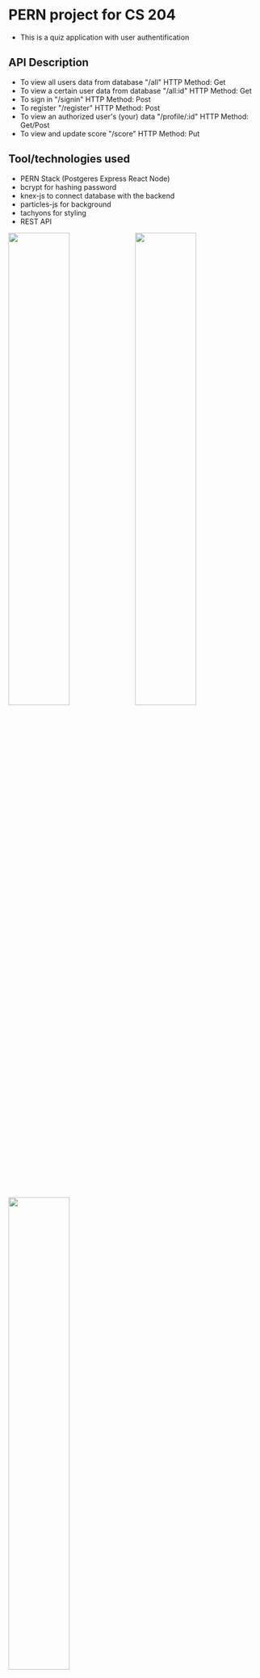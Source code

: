 # PERN project for CS 204
* This is a quiz application with user authentification

## API Description
* To view all users data from database "/all" HTTP Method: Get
* To view a certain user data from database "/all:id"  HTTP Method: Get
* To sign in "/signin" HTTP Method: Post
* To register "/register" HTTP Method: Post
* To view an authorized user's (your) data "/profile/:id" HTTP Method: Get/Post
* To view and update score "/score" HTTP Method: Put


## Tool/technologies used
* PERN Stack (Postgeres Express React Node)
* bcrypt for hashing password
* knex-js to connect database with the backend
* particles-js for background
* tachyons for styling
* REST API


<img src="" width="49%" />
<img src="" width="49%" />
<img src="" width="49%" />

### To run the project:
1. Clone this repo
2. Run `npm install`
3. Run `npm start`

Link to Back-end code
[Live](https://zhantoroev.github.io/pern-peaceful-retreat/)